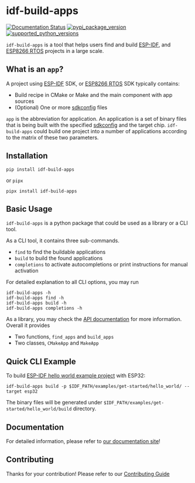 # idf-build-apps

[![Documentation Status](https://readthedocs.com/projects/espressif-idf-build-apps/badge/?version=latest)](https://espressif-docs.readthedocs-hosted.com/projects/idf-build-apps/en/latest/)
[![pypi_package_version](https://img.shields.io/pypi/v/idf-build-apps)](https://pypi.org/project/idf_build_apps/)
[![supported_python_versions](https://img.shields.io/pypi/pyversions/idf-build-apps)](https://pypi.org/project/idf_build_apps/)

`idf-build-apps` is a tool that helps users find and build [ESP-IDF][esp-idf], and [ESP8266 RTOS][esp8266-rtos] projects in a large scale.

## What is an `app`?

A project using [ESP-IDF][esp-idf] SDK, or [ESP8266 RTOS][esp8266-rtos] SDK typically contains:

- Build recipe in CMake or Make and the main component with app sources
- (Optional) One or more [sdkconfig][sdkconfig] files

`app` is the abbreviation for application. An application is a set of binary files that is being built with the specified [sdkconfig][sdkconfig] and the target chip. `idf-build-apps` could build one project into a number of applications according to the matrix of these two parameters.

## Installation

```shell
pip install idf-build-apps
```

or `pipx`

```shell
pipx install idf-build-apps
```

## Basic Usage

`idf-build-apps` is a python package that could be used as a library or a CLI tool.

As a CLI tool, it contains three sub-commands.

- `find` to find the buildable applications
- `build` to build the found applications
- `completions` to activate autocompletions or print instructions for manual activation

For detailed explanation to all CLI options, you may run

```shell
idf-build-apps -h
idf-build-apps find -h
idf-build-apps build -h
idf-build-apps completions -h
```

As a library, you may check the [API documentation][api-doc] for more information. Overall it provides

- Two functions, `find_apps` and `build_apps`
- Two classes, `CMakeApp` and `MakeApp`

## Quick CLI Example

To build [ESP-IDF hello world example project][hello-world] with ESP32:

```shell
idf-build-apps build -p $IDF_PATH/examples/get-started/hello_world/ --target esp32
```

The binary files will be generated under `$IDF_PATH/examples/get-started/hello_world/build` directory.

## Documentation

For detailed information, please refer to [our documentation site][doc]!

## Contributing

Thanks for your contribution! Please refer to our [Contributing Guide](CONTRIBUTING.md)

[esp-idf]: https://github.com/espressif/esp-idf
[esp8266-rtos]: https://github.com/espressif/ESP8266_RTOS_SDK
[sdkconfig]: https://docs.espressif.com/projects/esp-idf/en/latest/esp32/api-reference/kconfig.html
[hello-world]: https://github.com/espressif/esp-idf/tree/master/examples/get-started/hello_world
[supported-targets]: https://github.com/espressif/esp-idf/tree/v5.0#esp-idf-release-and-soc-compatibility
[doc]: https://docs.espressif.com/projects/idf-build-apps/en/latest/
[api-doc]: https://docs.espressif.com/projects/idf-build-apps/en/latest/api/modules.html
